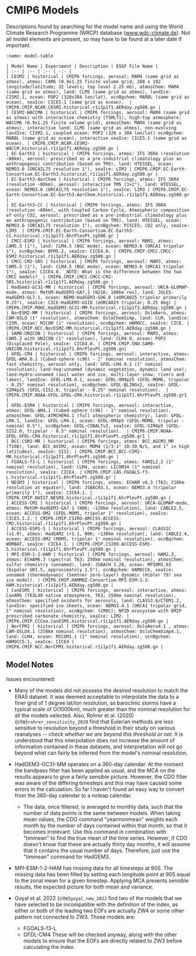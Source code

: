 # CMIP6 Models

Descriptions found by searching for the model name and using the World Climate Research Programme (WRCP) database (www.wdc-climate.de). Not all model elements are present, so may have to be found at a later date if important.

```{table} Model Descriptions
:name: model-table

| Model Name | Experiment | Description | ESGF File Name |
| :-- | :-- | :-- | -:- |
| CESM2 | historical | CMIP6 forcings, aerosol: MAM4 (same grid as atmos), atmos: CAM6 (0.9x1.25 finite volume grid; 288 x 192 longitude/latitude; 32 levels; top level 2.25 mb), atmosChem: MAM4 (same grid as atmos), land: CLM5 (same grid as atmos), landIce: CISM2.1, ocean: POP2 (320x384 lon/lat), ocnBgchem: MARBL (same grid as ocean), seaIce: CICE5.1 (same grid as ocean).  | CMIP6.CMIP.NCAR.CESM2.historical.r1i1p1f1.AERday.zg500.gn |
| CESM2-WACCM6 | historical | CMIP6 forcings, aerosol: MAM4 (same grid as atmos) with interactive chemistry (TSMLT1), high-top atmosphere: WACCM6 (0.9x1.25 finite volume grid), atmosChem: MAM4 (same grid as atmos), interactive land: CLM5 (same grid as atmos), non-evolving landIce: CISM2.1, coupled ocean: POP2 (320 x 384 lon/lat) ocnBgchem: MARBL (same grid as ocean), interactive seaIce: CICE5.1 (same grid as ocean). | CMIP6.CMIP.NCAR.CESM2-WACCM.historical.r1i1p1f1.AERday.zg500.gn |
| EC-Earth3 | historical | CMIP6 forcings, atmos: IFS 36R4 (resolution ~80km), aerosol: prescribed as a pre-industrial climatology plus an anthropogenic contribution (based on TM5), land: HTESSEL, ocean: NEMO3.6 (ORCAIL75 resolution 1°), seaIce: LIM3 | CMIP6.CMIP.EC-Earth-Consortium.EC-Earth3.historical.r1i1p1f1.AERday.zg500.gr |
| EC-Earth3-AerChem | historical | CMIP6 forcings, atmos: IFS 36R4 (resolution ~80km), aerosol: interactive TM5 (3×2°), land: HTESSEL, ocean: NEMO3.6 (ORCAIL75 resolution 1°), seaIce: LIM3 | CMIP6.CMIP.EC-Earth-Consortium.EC-Earth3-AerChem.historical.r1i1p1f1.AERday.zg500.gr |
| EC-Earth3-CC | historical | CMIP6 forcings, atmos: IFS 36R4 (resolution ~80km), with Coupled Carbon Cycle, Atmospheric composition of only CO2, aerosol: prescribed as a pre-industrial climatology plus an anthropogenic contribution (based on TM5), land: HTESSEL, ocean: NEMO3.6 (ORCAIL75 resolution 1°), ocnBgchem: PISCES; CO2 only, seaIce: LIM3  | CMIP6.CMIP.EC-Earth-Consortium.EC-Earth3-CC.historical.r1i1p1f1.6hrPlevPt.zg500.gr |
| CMCC-ESM2 | historical | CMIP6 forcings, aerosol: MAM3, atmos: CAM5.3 (1°), land: CLM4.5 (BGC mode), ocean: NEMO3.6 (ORCA1 tripolar 1°), ocnBgchem: BFM5.2, seaIce: CICE4.0. | CMIP6.CMIP.CMCC.CMCC-ESM2.historical.r1i1p1f1.AERday.zg500.gn |
| CMCC-CM2-SR5 | historical | CMIP6 forcings, aerosol: MAM3, atmos: CAM5.3 (1°), land: CLM4.5 (BGC mode), ocean: NEMO3.6 (ORCA1 tripolar 1°), seaIce: CICE4.0. _NOTE: What is the difference between the two CMCC models?_ | CMIP6.CMIP.CMCC.CMCC-CM2-SR5.historical.r1i1p1f1.AERday.zg500.gn |
| HadGem3-GC31-MM | historical | CMIP6 forcings, aerosol: UKCA-GLOMAP-mode, atmos: MetUM-HadGEM3-GA7.1 (N216; 100km res), land: JULES-HadGEM3-GL7.1, ocean: NEMO-HadGEM3-GO6.0 (eORCA025 tripolar primarily 0.25°), seaIce: CICE-HadGEM3-GSI8 (eORCA025 tripolar; 0.25 deg) | CMIP6.CMIP.MOHC.HadGEM3-GC31-MM.historical.r1i1p1f3.AERday.zg500.gn |
| NorESM2-MM | historical | CMIP6 forcings, aerosol: OsloAero, atmos: CAM-OSLO (1° resolution), atmosChem: OsloChemSimp, land: CLM, landIce: CISM, ocean: MICOM (1° resolution), ocnBgchem: HAMOCC, seaIce: CICE. | CMIP6.CMIP.NCC.NorESM2-MM.historical.r1i1p1f1.AERday.zg500.gn |
| SAM0-UNICON | historical | CMIP6 forcings, aerosol: MAM3, atmos: CAM5.3 with UNICON (1° resolution), land: CLM4.0, ocean: POP2 (Displaced Pole), seaIce: CICE4.0. | CMIP6.CMIP.SNU.SAM0-UNICON.historical.r1i1p1f1.6hrPlevPt.zg500.gn|
| GFDL-CM4 | historical | CMIP6 forcings, aerosol: interactive, atmos: GFDL-AM4.0.1 (Cubed-sphere (c96) - 1° nominal resolution), atmosChem: fast chemistry, aerosol only, land: GFDL-LM4.0.1 (1° nominal resolution); land-Veg:unnamed (dynamic vegetation, dynamic land use); land-Hydro:unnamed (soil water and ice, multi-layer snow, rivers and lakes), landIce: GFDL-LM4.0.1, ocean: GFDL-OM4p25 (GFDL-MOM6, tripolar - 0.25° nominal resolution), ocnBgchem: GFDL-BLINGv2, seaIce: GFDL-SIM4p25 (GFDL-SIS2.0, tripolar - 0.25° nominal resolution).  | CMIP6.CMIP.NOAA-GFDL.GFDL-CM4.historical.r1i1p1f1.6hrPlevPt.zg500.gr1 |
| GFDL-ESM4 | historical | CMIP6 forcings, aerosol: interactive, atmos: GFDL-AM4.1 (Cubed-sphere (c96) - 1° nominal resolution), atmosChem: GFDL-ATMCHEM4.1 (full atmospheric chemistry), land: GFDL-LM4.1, landIce: GFDL-LM4.1, ocean: GFDL-OM4p5 (GFDL-MOM6, tripolar - nominal 0.5°), ocnBgchem: GFDL-COBALTv2, seaIce: GFDL-SIM4p5 (GFDL-SIS2.0, tripolar - 0.5° nominal resolution).  | CMIP6.CMIP.NOAA-GFDL.GFDL-CM4.historical.r1i1p1f1.6hrPlevPt.zg500.gr1 |
| BCC-CSM2-MR | historical | CMIP6 forcings, atmos: BCC_AGCM3_MR (T106), land: BCC_AVIM2, ocean: MOM4 (1/3-1° 10-30 N/S, and 1° in high latitudes), seaIce: SIS2. | CMIP6.CMIP.BCC.BCC-CSM2-MR.historical.r1i1p1f1.6hrPlevPt.zg500.gn |
| FGOALS-f3-L | historical | CMIP6 forcings, atmos: FAMIL2.2 (1° nominal resolution), land: CLM4, ocean: LICOM34 (1° nominal resolution), seaIce: CICE4. | CMIP6.CMIP.CAS.FGOALS-f3-L.historical.r1i1p1f1.6hrPlevPt.zg500.gr |
| NESM3 | historical | CMIP6 forcings, atmos: ECHAM v6.3 (T63; 210km resolution at equator), land: JSBACH3.1, ocean: NEMO3.4 (tripolar primarily 1°), seaIce: CICE4.1. | CMIP6.CMIP.NUIST.NESM3.historical.r1i1p1f1.6hrPlevPt.zg500.gn | 
| ACCESS-CM2 | historical | CMIP6 forcings, aerosol: UKCA-GLOMAP-mode, atmos: MetUM-HadGEM3-GA7.1 (N96; ~130km resolution), land: CABLE2.5, ocean: ACCESS-OM2 (GFDL-MOM5, tripolar 1° resolution), seaIce: CICE5.1.2. | CMIP6.CMIP.CSIRO-ARCCSS.ACCESS-CM2.historical.r1i1p1f1.6hrPlevPt.zg500.gn | 
| ACCESS-ESM1-5 | historical | CMIP6 forcings, aerosol: CLASSIC (v1.0), atmos: HadGAM2 (r1.1, N96; ~130km resolution), land: CABLE2.4, ocean: ACCESS-OM2 (MOM5, tripolar 1° nominal resolution), ocnBgchem: WOMBAT, seaIce: CICE4.1. | CMIP6.CMIP.CSIRO.ACCESS-ESM1-5.historical.r1i1p1f1.6hrPlevPt.zg500.gn | 
| MPI-ESM-1-2-HAM | historical | CMIP6 forcings, aerosol: HAM2.3, atmos: ECHAM6.3 (spectral T63; 250km nominal resolution), atmosChem: sulfur chemistry (unnamed), land: JSBACH 3.20, ocean: MPIOM1.63 (bipolar GR1.5, approximately 1.5°), ocnBgchem: HAMOCC6, seaIce: unnamed (thermodynamic (Semtner zero-layer) dynamic (Hibler 79) sea ice model). | CMIP6.CMIP.HAMMOZ-Consortium.MPI-ESM-1-2-HAM.historical.r1i1p1f1.AERday.zg500.gn | 
| CanESM5 | historical | CMIP6 forcings, aerosol: interactive, atmos: CanAM5 (T63L49 native atmosphere, T63; 250km nominal resolution), atmosChem: specified oxidants for aerosols, land: CLASS3.6/CTEM1.2, landIce: specified ice sheets, ocean: NEMO3.4.1 (ORCA1 tripolar grid, 1° nominal resolution), ocnBgchem: (CMOC); NPZD ecosystem with OMIP prescribed carbonate chemistry, seaIce: LIM2. | CMIP6.CMIP.CCCma.CanESM5.historical.r1i1p1f1.AERday.zg500.gn | 
| NorCPM1 | historical | CMIP6 forcings, aerosol: OsloAero4.1 , atmos: CAM-OSLO4.1 (250km nominal resolution), atmosChem: OsloChemSimp4.1, land: CLM4, ocean: MICOM1.1 (1° nominal resolution), ocnBgchem: HAMOCC5.1, seaIce: CICE4 | CMIP6.CMIP.NCC.NorCPM1.historical.r1i1p1f1.AERday.zg500.gn | 
```

## Model Notes 

Issues encountered:

- Many of the models did not possess the desired resolution to match the ERA5 dataset. It was deemed acceptable to interpolate the data to a finer grid of 1 degree lat/lon resolution, as baroclinic storms have a typical scale of O(1000km), much greater than the nominal resolution for all the models selected. Also, Rohrer et al. (2020) {cite}`rohrer_sensitivity_2020` find that Eulerian methods are less sensitive to resolution beyond a threshold in their study on various reanalyses -- _check whether we are beyond this threshold or not_. It is understood that this interpolation does not increase the amount of information contained in these datasets, and interpretation will not go beyond what can fairly be inferred from the model's nominal resolution.

- HadGEM3-GC31-MM operates on a 360-day calendar. At the moment the bandpass filter has been applied as usual, and the MCA on the results appears to give a fairly sensible picture. However, the CDO filter was aware of the differing timesteps and this may have caused some errors in the calculation. So far I haven't found an easy way to convert from the 360-day calendar to a noleap calendar.
    - The data, once filtered, is averaged to monthly data, such that the number of data points is the same between models. When taking mean values, the CDO command "yearmonmean" weights each month by the number of days contained within that month, so that it becomes irrelevant. Use this command in combination with "timmean" to find the true mean of the time series. However, if CDO doesn't know that these are actually thirty day months, it will assume that it contains the usual number of days. Therefore, just use the "timmean" command for HadGEM3.

- MPI-ESM-1-2-HAM has missing data for all timesteps at 90S. The missing data has been filled by setting each longitude point at 90S equal to the zonal mean for a given timestep. Applying MCA presents sensible results, the expected picture for both mean and variance.

- Goyal et al. 2022 {cite}`goyal_new_2022` find two of the models that we have selected to be incompatible with the definition of the index, as either or both of the leading two EOFs are actually ZW4 or some other pattern not connected to ZW3. Those models are:
    - FGOALS-f3-L
    - GFDL-CM4
  These will be checked anyway, along with the other models to ensure that the EOFs are directly related to ZW3 before calculating the index.
